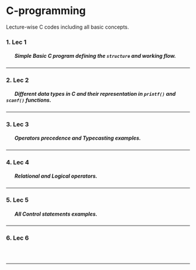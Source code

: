 # C-programming
Lecture-wise C codes including all basic concepts.
### 1. Lec 1
##### &nbsp;&nbsp;&nbsp;&nbsp;&nbsp;&nbsp; Simple Basic C program defining the ```structure``` and working flow.
---
### 2. Lec 2
##### &nbsp;&nbsp;&nbsp;&nbsp;&nbsp;&nbsp; Different data types in C and their representation in ```printf()``` and ```scanf()``` functions.
---
### 3. Lec 3
##### &nbsp;&nbsp;&nbsp;&nbsp;&nbsp;&nbsp;  Operators precedence and Typecasting examples.
---
### 4. Lec 4
##### &nbsp;&nbsp;&nbsp;&nbsp;&nbsp;&nbsp; Relational and Logical operators.
---
### 5. Lec 5
##### &nbsp;&nbsp;&nbsp;&nbsp;&nbsp;&nbsp; All Control statements examples.
---
### 6. Lec 6
##### &nbsp;&nbsp;&nbsp;&nbsp;&nbsp;&nbsp;
---
